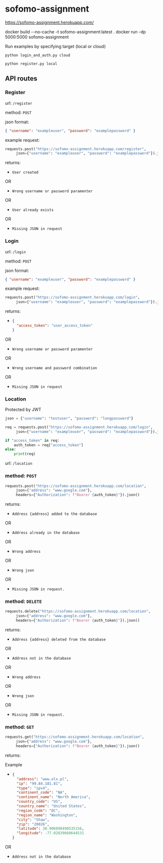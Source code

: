 # sofomo-assignment

https://sofomo-assignment.herokuapp.com/

docker build --no-cache -t sofomo-assignment:latest .
docker run -dp 5000:5000 sofomo-assignment

Run examples by specifying target (local or cloud)

`python login_and_auth.py cloud`

`python register.py local`

## API routes

### Register

url: `/register`

method: `POST`

json format:

```json
{ "username": "exampleuser", "password": "examplepassword" }
```

example request:

```python
requests.post("https://sofomo-assignment.herokuapp.com/register",
     json={"username": "exampleuser", "password": "examplepassword"}).json()
```

returns:

- `User created`

OR

- `Wrong username or password paramenter`

OR

- `User already exists`

OR

- `Missing JSON in request`

### Login

url: `/login`

method: `POST`

json format:

```json
{ "username": "exampleuser", "password": "examplepassword" }
```

example request:

```python
requests.post("https://sofomo-assignment.herokuapp.com/login",
     json={"username": "exampleuser", "password": "examplepassword"}).json()
```

returns:

- ```json
  {
    "access_token": "user_access_token"
  }
  ```

OR

- `Wrong username or password paramenter`

OR

- `Wrong username and password combination`

OR

- `Missing JSON in request`

### Location

Protected by JWT

```python
json = {"username": "testuser", "password": "longpassword"}

req = requests.post("https://sofomo-assignment.herokuapp.com/login",
     json={"username": "exampleuser", "password": "examplepassword"}).json()

if "access_token" in req:
    auth_token = req["access_token"]
else:
    print(req)

```

url: `/location`

### method: `POST`

```python
requests.post("https://sofomo-assignment.herokuapp.com/location",
     json={"address": "www.google.com"},
     headers={"Authorization": f"Bearer {auth_token}"}).json()
```

returns:

- `Address {address} added to the database`

OR

- `Address already in the database`

OR

- `Wrong address`

OR

- `Wrong json`

OR

- `Missing JSON in request.`

### method: `DELETE`

```python
requests.delete("https://sofomo-assignment.herokuapp.com/location",
     json={"address": "www.google.com"},
     headers={"Authorization": f"Bearer {auth_token}"}).json()
```

returns:

- `Address {address} deleted from the database`

OR

- `Address not in the database`

OR

- `Wrong address`

OR

- `Wrong json`

OR

- `Missing JSON in request.`

### method: `GET`

```python
requests.get("https://sofomo-assignment.herokuapp.com/location",
     json={"address": "www.google.com"},
     headers={"Authorization": f"Bearer {auth_token}"}).json()
```

returns:

Example

- ```json
  {
    "address": "www.olx.pl",
    "ip": "99.84.181.81",
    "type": "ipv4",
    "continent_code": "NA",
    "continent_name": "North America",
    "country_code": "US",
    "country_name": "United States",
    "region_code": "DC",
    "region_name": "Washington",
    "city": "Shaw",
    "zip": "20026",
    "latitude": 38.906898498535156,
    "longitude": -77.02839660644531
  }
  ```

OR

- `Address not in the database`

